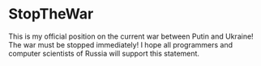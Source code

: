 # StopTheWar
This is my official position on the current war between Putin and Ukraine! The war must be stopped immediately! I hope all programmers and computer scientists of Russia will support this statement.
